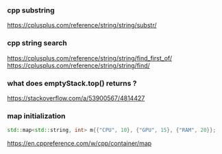 ### cpp substring

https://cplusplus.com/reference/string/string/substr/

### cpp string search 

https://cplusplus.com/reference/string/string/find_first_of/
https://cplusplus.com/reference/string/string/find/

### what does emptyStack.top() returns ? 

https://stackoverflow.com/a/53900567/4814427

### map initialization 

```c++
std::map<std::string, int> m{{"CPU", 10}, {"GPU", 15}, {"RAM", 20}};
```

https://en.cppreference.com/w/cpp/container/map

